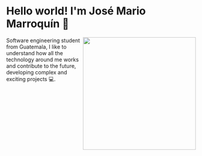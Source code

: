 <h1 align="left">Hello world! I'm José Mario Marroquín 👾</h1>
<img align="right" src="https://media.giphy.com/media/AO5qaphTxRnyw/giphy.gif" width="300" /> Software engineering student from Guatemala, I like to understand how all the technology around me works and contribute to the future, developing complex and exciting projects 💻. 

<!--
**JoseMarold/JoseMarold** is a ✨ _special_ ✨ repository because its `README.md` (this file) appears on your GitHub profile.

Here are some ideas to get you started:

- 🔭 I’m currently working on ...
- 🌱 I’m currently learning ...
- 👯 I’m looking to collaborate on ...
- 🤔 I’m looking for help with ...
- 💬 Ask me about ...
- 📫 How to reach me: ...
- 😄 Pronouns: ...
- ⚡ Fun fact: ...
-->

